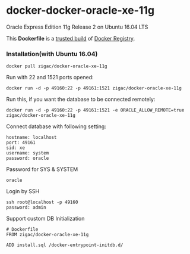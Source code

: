 docker-docker-oracle-xe-11g
============================

Oracle Express Edition 11g Release 2 on Ubuntu 16.04 LTS

This **Dockerfile** is a [trusted build](https://registry.hub.docker.com/u/zigac/docker-oracle-xe-11g/) of [Docker Registry](https://registry.hub.docker.com/).

### Installation(with Ubuntu 16.04)
```
docker pull zigac/docker-oracle-xe-11g
```

Run with 22 and 1521 ports opened:
```
docker run -d -p 49160:22 -p 49161:1521 zigac/docker-oracle-xe-11g
```

Run this, if you want the database to be connected remotely:
```
docker run -d -p 49160:22 -p 49161:1521 -e ORACLE_ALLOW_REMOTE=true zigac/docker-oracle-xe-11g
```

Connect database with following setting:
```
hostname: localhost
port: 49161
sid: xe
username: system
password: oracle
```

Password for SYS & SYSTEM
```
oracle
```

Login by SSH
```
ssh root@localhost -p 49160
password: admin
```

Support custom DB Initialization
```
# Dockerfile
FROM zigac/docker-oracle-xe-11g

ADD install.sql /docker-entrypoint-initdb.d/
```
